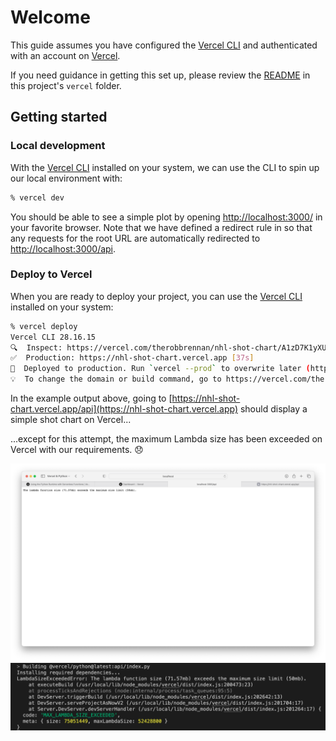 # Welcome

This guide assumes you have configured the [Vercel CLI](https://vercel.com/docs/cli) and authenticated with an account on [Vercel](https://vercel.com).

If you need guidance in getting this set up, please review the [README](../README.md) in this project's `vercel` folder.

## Getting started

### Local development

With the [Vercel CLI](https://vercel.com/docs/cli) installed on your system, we can use the CLI to spin up our local environment with:

```sh
% vercel dev

```

You should be able to see a simple plot by opening [http://localhost:3000/](http://localhost:3000/) in your favorite browser. Note that we have defined a redirect rule in [](./vercel.json) so that any requests for the root URL are automatically redirected to [http://localhost:3000/api](http://localhost:3000/api).

### Deploy to Vercel

When you are ready to deploy your project, you can use the [Vercel CLI](https://vercel.com/docs/cli) installed on your system:

```sh
% vercel deploy
Vercel CLI 28.16.15
🔍  Inspect: https://vercel.com/therobbrennan/nhl-shot-chart/A1zD7K1yXUCT4WWVFrQcRDEB2N1W [1s]
✅  Production: https://nhl-shot-chart.vercel.app [37s]
📝  Deployed to production. Run `vercel --prod` to overwrite later (https://vercel.link/2F).
💡  To change the domain or build command, go to https://vercel.com/therobbrennan/nhl-shot-chart/settings
```

In the example output above, going to [https://nhl-shot-chart.vercel.app/api](https://nhl-shot-chart.vercel.app) should display a simple shot chart on Vercel...

...except for this attempt, the maximum Lambda size has been exceeded on Vercel with our requirements. 😞

![](./images/20230311-sad-panda-max-lambda-size-exceeded-web.png)
![](./images/20230311-sad-panda-max-lambda-size-exceeded-cli.png)